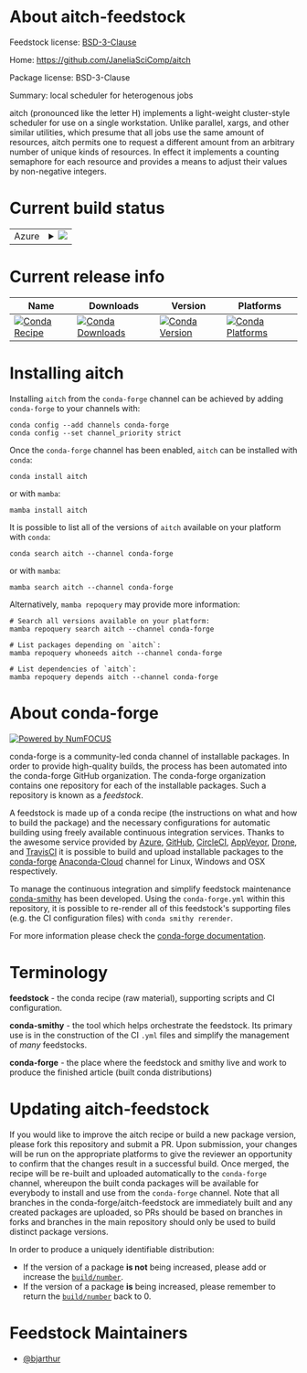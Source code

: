 About aitch-feedstock
=====================

Feedstock license: [BSD-3-Clause](https://github.com/conda-forge/aitch-feedstock/blob/main/LICENSE.txt)

Home: https://github.com/JaneliaSciComp/aitch

Package license: BSD-3-Clause

Summary: local scheduler for heterogenous jobs

aitch (pronounced like the letter H) implements a light-weight
cluster-style scheduler for use on a single workstation. Unlike parallel,
xargs, and other similar utilities, which presume that all jobs use
the same amount of resources, aitch permits one to request a different
amount from an arbitrary number of unique kinds of resources. In effect
it implements a counting semaphore for each resource and provides a
means to adjust their values by non-negative integers.


Current build status
====================


<table>
    
  <tr>
    <td>Azure</td>
    <td>
      <details>
        <summary>
          <a href="https://dev.azure.com/conda-forge/feedstock-builds/_build/latest?definitionId=19512&branchName=main">
            <img src="https://dev.azure.com/conda-forge/feedstock-builds/_apis/build/status/aitch-feedstock?branchName=main">
          </a>
        </summary>
        <table>
          <thead><tr><th>Variant</th><th>Status</th></tr></thead>
          <tbody><tr>
              <td>linux_64</td>
              <td>
                <a href="https://dev.azure.com/conda-forge/feedstock-builds/_build/latest?definitionId=19512&branchName=main">
                  <img src="https://dev.azure.com/conda-forge/feedstock-builds/_apis/build/status/aitch-feedstock?branchName=main&jobName=linux&configuration=linux%20linux_64_" alt="variant">
                </a>
              </td>
            </tr><tr>
              <td>osx_64</td>
              <td>
                <a href="https://dev.azure.com/conda-forge/feedstock-builds/_build/latest?definitionId=19512&branchName=main">
                  <img src="https://dev.azure.com/conda-forge/feedstock-builds/_apis/build/status/aitch-feedstock?branchName=main&jobName=osx&configuration=osx%20osx_64_" alt="variant">
                </a>
              </td>
            </tr><tr>
              <td>win_64</td>
              <td>
                <a href="https://dev.azure.com/conda-forge/feedstock-builds/_build/latest?definitionId=19512&branchName=main">
                  <img src="https://dev.azure.com/conda-forge/feedstock-builds/_apis/build/status/aitch-feedstock?branchName=main&jobName=win&configuration=win%20win_64_" alt="variant">
                </a>
              </td>
            </tr>
          </tbody>
        </table>
      </details>
    </td>
  </tr>
</table>

Current release info
====================

| Name | Downloads | Version | Platforms |
| --- | --- | --- | --- |
| [![Conda Recipe](https://img.shields.io/badge/recipe-aitch-green.svg)](https://anaconda.org/conda-forge/aitch) | [![Conda Downloads](https://img.shields.io/conda/dn/conda-forge/aitch.svg)](https://anaconda.org/conda-forge/aitch) | [![Conda Version](https://img.shields.io/conda/vn/conda-forge/aitch.svg)](https://anaconda.org/conda-forge/aitch) | [![Conda Platforms](https://img.shields.io/conda/pn/conda-forge/aitch.svg)](https://anaconda.org/conda-forge/aitch) |

Installing aitch
================

Installing `aitch` from the `conda-forge` channel can be achieved by adding `conda-forge` to your channels with:

```
conda config --add channels conda-forge
conda config --set channel_priority strict
```

Once the `conda-forge` channel has been enabled, `aitch` can be installed with `conda`:

```
conda install aitch
```

or with `mamba`:

```
mamba install aitch
```

It is possible to list all of the versions of `aitch` available on your platform with `conda`:

```
conda search aitch --channel conda-forge
```

or with `mamba`:

```
mamba search aitch --channel conda-forge
```

Alternatively, `mamba repoquery` may provide more information:

```
# Search all versions available on your platform:
mamba repoquery search aitch --channel conda-forge

# List packages depending on `aitch`:
mamba repoquery whoneeds aitch --channel conda-forge

# List dependencies of `aitch`:
mamba repoquery depends aitch --channel conda-forge
```


About conda-forge
=================

[![Powered by
NumFOCUS](https://img.shields.io/badge/powered%20by-NumFOCUS-orange.svg?style=flat&colorA=E1523D&colorB=007D8A)](https://numfocus.org)

conda-forge is a community-led conda channel of installable packages.
In order to provide high-quality builds, the process has been automated into the
conda-forge GitHub organization. The conda-forge organization contains one repository
for each of the installable packages. Such a repository is known as a *feedstock*.

A feedstock is made up of a conda recipe (the instructions on what and how to build
the package) and the necessary configurations for automatic building using freely
available continuous integration services. Thanks to the awesome service provided by
[Azure](https://azure.microsoft.com/en-us/services/devops/), [GitHub](https://github.com/),
[CircleCI](https://circleci.com/), [AppVeyor](https://www.appveyor.com/),
[Drone](https://cloud.drone.io/welcome), and [TravisCI](https://travis-ci.com/)
it is possible to build and upload installable packages to the
[conda-forge](https://anaconda.org/conda-forge) [Anaconda-Cloud](https://anaconda.org/)
channel for Linux, Windows and OSX respectively.

To manage the continuous integration and simplify feedstock maintenance
[conda-smithy](https://github.com/conda-forge/conda-smithy) has been developed.
Using the ``conda-forge.yml`` within this repository, it is possible to re-render all of
this feedstock's supporting files (e.g. the CI configuration files) with ``conda smithy rerender``.

For more information please check the [conda-forge documentation](https://conda-forge.org/docs/).

Terminology
===========

**feedstock** - the conda recipe (raw material), supporting scripts and CI configuration.

**conda-smithy** - the tool which helps orchestrate the feedstock.
                   Its primary use is in the construction of the CI ``.yml`` files
                   and simplify the management of *many* feedstocks.

**conda-forge** - the place where the feedstock and smithy live and work to
                  produce the finished article (built conda distributions)


Updating aitch-feedstock
========================

If you would like to improve the aitch recipe or build a new
package version, please fork this repository and submit a PR. Upon submission,
your changes will be run on the appropriate platforms to give the reviewer an
opportunity to confirm that the changes result in a successful build. Once
merged, the recipe will be re-built and uploaded automatically to the
`conda-forge` channel, whereupon the built conda packages will be available for
everybody to install and use from the `conda-forge` channel.
Note that all branches in the conda-forge/aitch-feedstock are
immediately built and any created packages are uploaded, so PRs should be based
on branches in forks and branches in the main repository should only be used to
build distinct package versions.

In order to produce a uniquely identifiable distribution:
 * If the version of a package **is not** being increased, please add or increase
   the [``build/number``](https://docs.conda.io/projects/conda-build/en/latest/resources/define-metadata.html#build-number-and-string).
 * If the version of a package **is** being increased, please remember to return
   the [``build/number``](https://docs.conda.io/projects/conda-build/en/latest/resources/define-metadata.html#build-number-and-string)
   back to 0.

Feedstock Maintainers
=====================

* [@bjarthur](https://github.com/bjarthur/)

